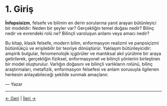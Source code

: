 # 1. Giriş

**İnfopsisizm**, felsefe ve bilimin en derin sorularına yanıt arayan bütünleyici bir modeldir: Neden bir şeyler var? Gerçekliğin temel doğası nedir? Bilinç nedir ve evrendeki rolü ne? Bilinçli varoluşun anlamı veya amacı nedir?

Bu kitap, klasik felsefe, modern bilim, enformasyon realizmi ve panpsiçizmi bütünlükçü ve erişilebilir bir teoriye dönüştürür. Yaklaşım bütünleyicidir: ampirik bulgular, fenomenolojik içgörüler ve mantıksal akıl yürütme bir araya getirilerek, gerçekliğin fiziksel, enformasyonel ve bilinçli yönlerini birleştiren bir model oluşturulur. Varlığın doğasını ve bilinçli varlıkların rolünü, bilinç araştırmaları, metafizik, enformasyon felsefesi ve anlam sorusuyla ilgilenen herkesin anlayabileceği şekilde sunmak amaçlanır.

— Yazar

---
<div class="navigation-links">
<a href="00_İçindekiler.md" class="nav-link prev-link">← Geri</a> | <a href="02_Varlık_Sorusu.md" class="nav-link next-link">İleri →</a>
</div>
